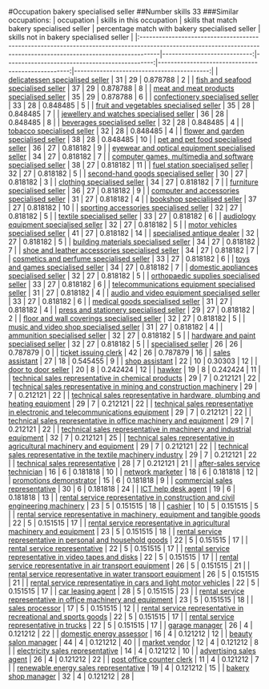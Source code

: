 #Occupation bakery specialised seller
##Number skills 33
###Similar occupations:
| occupation                                                                                                                                                        |   skills in this occupation |   skills that match bakery specialised seller |   percentage match with bakery specialised seller |   skills not in bakery specialised seller |
|:------------------------------------------------------------------------------------------------------------------------------------------------------------------|----------------------------:|----------------------------------------------:|--------------------------------------------------:|------------------------------------------:|
| [delicatessen specialised seller](delicatessen_specialised_seller.md)                                                                                             |                          31 |                                            29 |                                          0.878788 |                                         2 |
| [fish and seafood specialised seller](fish_and_seafood_specialised_seller.md)                                                                                     |                          37 |                                            29 |                                          0.878788 |                                         8 |
| [meat and meat products specialised seller](meat_and_meat_products_specialised_seller.md)                                                                         |                          35 |                                            29 |                                          0.878788 |                                         6 |
| [confectionery specialised seller](confectionery_specialised_seller.md)                                                                                           |                          33 |                                            28 |                                          0.848485 |                                         5 |
| [fruit and vegetables specialised seller](fruit_and_vegetables_specialised_seller.md)                                                                             |                          35 |                                            28 |                                          0.848485 |                                         7 |
| [jewellery and watches specialised seller](jewellery_and_watches_specialised_seller.md)                                                                           |                          36 |                                            28 |                                          0.848485 |                                         8 |
| [beverages specialised seller](beverages_specialised_seller.md)                                                                                                   |                          32 |                                            28 |                                          0.848485 |                                         4 |
| [tobacco specialised seller](tobacco_specialised_seller.md)                                                                                                       |                          32 |                                            28 |                                          0.848485 |                                         4 |
| [flower and garden specialised seller](flower_and_garden_specialised_seller.md)                                                                                   |                          38 |                                            28 |                                          0.848485 |                                        10 |
| [pet and pet food specialised seller](pet_and_pet_food_specialised_seller.md)                                                                                     |                          36 |                                            27 |                                          0.818182 |                                         9 |
| [eyewear and optical equipment specialised seller](eyewear_and_optical_equipment_specialised_seller.md)                                                           |                          34 |                                            27 |                                          0.818182 |                                         7 |
| [computer games, multimedia and software specialised seller](computer_games,_multimedia_and_software_specialised_seller.md)                                       |                          38 |                                            27 |                                          0.818182 |                                        11 |
| [fuel station specialised seller](fuel_station_specialised_seller.md)                                                                                             |                          32 |                                            27 |                                          0.818182 |                                         5 |
| [second-hand goods specialised seller](second-hand_goods_specialised_seller.md)                                                                                   |                          30 |                                            27 |                                          0.818182 |                                         3 |
| [clothing specialised seller](clothing_specialised_seller.md)                                                                                                     |                          34 |                                            27 |                                          0.818182 |                                         7 |
| [furniture specialised seller](furniture_specialised_seller.md)                                                                                                   |                          36 |                                            27 |                                          0.818182 |                                         9 |
| [computer and accessories specialised seller](computer_and_accessories_specialised_seller.md)                                                                     |                          31 |                                            27 |                                          0.818182 |                                         4 |
| [bookshop specialised seller](bookshop_specialised_seller.md)                                                                                                     |                          37 |                                            27 |                                          0.818182 |                                        10 |
| [sporting accessories specialised seller](sporting_accessories_specialised_seller.md)                                                                             |                          32 |                                            27 |                                          0.818182 |                                         5 |
| [textile specialised seller](textile_specialised_seller.md)                                                                                                       |                          33 |                                            27 |                                          0.818182 |                                         6 |
| [audiology equipment specialised seller](audiology_equipment_specialised_seller.md)                                                                               |                          32 |                                            27 |                                          0.818182 |                                         5 |
| [motor vehicles specialised seller](motor_vehicles_specialised_seller.md)                                                                                         |                          41 |                                            27 |                                          0.818182 |                                        14 |
| [specialised antique dealer](specialised_antique_dealer.md)                                                                                                       |                          32 |                                            27 |                                          0.818182 |                                         5 |
| [building materials specialised seller](building_materials_specialised_seller.md)                                                                                 |                          34 |                                            27 |                                          0.818182 |                                         7 |
| [shoe and leather accessories specialised seller](shoe_and_leather_accessories_specialised_seller.md)                                                             |                          34 |                                            27 |                                          0.818182 |                                         7 |
| [cosmetics and perfume specialised seller](cosmetics_and_perfume_specialised_seller.md)                                                                           |                          33 |                                            27 |                                          0.818182 |                                         6 |
| [toys and games specialised seller](toys_and_games_specialised_seller.md)                                                                                         |                          34 |                                            27 |                                          0.818182 |                                         7 |
| [domestic appliances specialised seller](domestic_appliances_specialised_seller.md)                                                                               |                          32 |                                            27 |                                          0.818182 |                                         5 |
| [orthopaedic supplies specialised seller](orthopaedic_supplies_specialised_seller.md)                                                                             |                          33 |                                            27 |                                          0.818182 |                                         6 |
| [telecommunications equipment specialised seller](telecommunications_equipment_specialised_seller.md)                                                             |                          31 |                                            27 |                                          0.818182 |                                         4 |
| [audio and video equipment specialised seller](audio_and_video_equipment_specialised_seller.md)                                                                   |                          33 |                                            27 |                                          0.818182 |                                         6 |
| [medical goods specialised seller](medical_goods_specialised_seller.md)                                                                                           |                          31 |                                            27 |                                          0.818182 |                                         4 |
| [press and stationery specialised seller](press_and_stationery_specialised_seller.md)                                                                             |                          29 |                                            27 |                                          0.818182 |                                         2 |
| [floor and wall coverings specialised seller](floor_and_wall_coverings_specialised_seller.md)                                                                     |                          32 |                                            27 |                                          0.818182 |                                         5 |
| [music and video shop specialised seller](music_and_video_shop_specialised_seller.md)                                                                             |                          31 |                                            27 |                                          0.818182 |                                         4 |
| [ammunition specialised seller](ammunition_specialised_seller.md)                                                                                                 |                          32 |                                            27 |                                          0.818182 |                                         5 |
| [hardware and paint specialised seller](hardware_and_paint_specialised_seller.md)                                                                                 |                          32 |                                            27 |                                          0.818182 |                                         5 |
| [specialised seller](specialised_seller.md)                                                                                                                       |                          26 |                                            26 |                                          0.787879 |                                         0 |
| [ticket issuing clerk](ticket_issuing_clerk.md)                                                                                                                   |                          42 |                                            26 |                                          0.787879 |                                        16 |
| [sales assistant](sales_assistant.md)                                                                                                                             |                          27 |                                            18 |                                          0.545455 |                                         9 |
| [shop assistant](shop_assistant.md)                                                                                                                               |                          22 |                                            10 |                                          0.30303  |                                        12 |
| [door to door seller](door_to_door_seller.md)                                                                                                                     |                          20 |                                             8 |                                          0.242424 |                                        12 |
| [hawker](hawker.md)                                                                                                                                               |                          19 |                                             8 |                                          0.242424 |                                        11 |
| [technical sales representative in chemical products](technical_sales_representative_in_chemical_products.md)                                                     |                          29 |                                             7 |                                          0.212121 |                                        22 |
| [technical sales representative in mining and construction machinery](technical_sales_representative_in_mining_and_construction_machinery.md)                     |                          29 |                                             7 |                                          0.212121 |                                        22 |
| [technical sales representative in hardware, plumbing and heating equipment](technical_sales_representative_in_hardware,_plumbing_and_heating_equipment.md)       |                          29 |                                             7 |                                          0.212121 |                                        22 |
| [technical sales representative in electronic and telecommunications equipment](technical_sales_representative_in_electronic_and_telecommunications_equipment.md) |                          29 |                                             7 |                                          0.212121 |                                        22 |
| [technical sales representative in office machinery and equipment](technical_sales_representative_in_office_machinery_and_equipment.md)                           |                          29 |                                             7 |                                          0.212121 |                                        22 |
| [technical sales representative in machinery and industrial equipment](technical_sales_representative_in_machinery_and_industrial_equipment.md)                   |                          32 |                                             7 |                                          0.212121 |                                        25 |
| [technical sales representative in agricultural machinery and equipment](technical_sales_representative_in_agricultural_machinery_and_equipment.md)               |                          29 |                                             7 |                                          0.212121 |                                        22 |
| [technical sales representative in the textile machinery industry](technical_sales_representative_in_the_textile_machinery_industry.md)                           |                          29 |                                             7 |                                          0.212121 |                                        22 |
| [technical sales representative](technical_sales_representative.md)                                                                                               |                          28 |                                             7 |                                          0.212121 |                                        21 |
| [after-sales service technician](after-sales_service_technician.md)                                                                                               |                          16 |                                             6 |                                          0.181818 |                                        10 |
| [network marketer](network_marketer.md)                                                                                                                           |                          18 |                                             6 |                                          0.181818 |                                        12 |
| [promotions demonstrator](promotions_demonstrator.md)                                                                                                             |                          15 |                                             6 |                                          0.181818 |                                         9 |
| [commercial sales representative](commercial_sales_representative.md)                                                                                             |                          30 |                                             6 |                                          0.181818 |                                        24 |
| [ICT help desk agent](ICT_help_desk_agent.md)                                                                                                                     |                          19 |                                             6 |                                          0.181818 |                                        13 |
| [rental service representative in construction and civil engineering machinery](rental_service_representative_in_construction_and_civil_engineering_machinery.md) |                          23 |                                             5 |                                          0.151515 |                                        18 |
| [cashier](cashier.md)                                                                                                                                             |                          10 |                                             5 |                                          0.151515 |                                         5 |
| [rental service representative in machinery, equipment and tangible goods](rental_service_representative_in_machinery,_equipment_and_tangible_goods.md)           |                          22 |                                             5 |                                          0.151515 |                                        17 |
| [rental service representative in agricultural machinery and equipment](rental_service_representative_in_agricultural_machinery_and_equipment.md)                 |                          23 |                                             5 |                                          0.151515 |                                        18 |
| [rental service representative in personal and household goods](rental_service_representative_in_personal_and_household_goods.md)                                 |                          22 |                                             5 |                                          0.151515 |                                        17 |
| [rental service representative](rental_service_representative.md)                                                                                                 |                          22 |                                             5 |                                          0.151515 |                                        17 |
| [rental service representative in video tapes and disks](rental_service_representative_in_video_tapes_and_disks.md)                                               |                          22 |                                             5 |                                          0.151515 |                                        17 |
| [rental service representative in air transport equipment](rental_service_representative_in_air_transport_equipment.md)                                           |                          26 |                                             5 |                                          0.151515 |                                        21 |
| [rental service representative in water transport equipment](rental_service_representative_in_water_transport_equipment.md)                                       |                          26 |                                             5 |                                          0.151515 |                                        21 |
| [rental service representative in cars and light motor vehicles](rental_service_representative_in_cars_and_light_motor_vehicles.md)                               |                          22 |                                             5 |                                          0.151515 |                                        17 |
| [car leasing agent](car_leasing_agent.md)                                                                                                                         |                          28 |                                             5 |                                          0.151515 |                                        23 |
| [rental service representative in office machinery and equipment](rental_service_representative_in_office_machinery_and_equipment.md)                             |                          23 |                                             5 |                                          0.151515 |                                        18 |
| [sales processor](sales_processor.md)                                                                                                                             |                          17 |                                             5 |                                          0.151515 |                                        12 |
| [rental service representative in recreational and sports goods](rental_service_representative_in_recreational_and_sports_goods.md)                               |                          22 |                                             5 |                                          0.151515 |                                        17 |
| [rental service representative in trucks](rental_service_representative_in_trucks.md)                                                                             |                          22 |                                             5 |                                          0.151515 |                                        17 |
| [garage manager](garage_manager.md)                                                                                                                               |                          26 |                                             4 |                                          0.121212 |                                        22 |
| [domestic energy assessor](domestic_energy_assessor.md)                                                                                                           |                          16 |                                             4 |                                          0.121212 |                                        12 |
| [beauty salon manager](beauty_salon_manager.md)                                                                                                                   |                          44 |                                             4 |                                          0.121212 |                                        40 |
| [market vendor](market_vendor.md)                                                                                                                                 |                          12 |                                             4 |                                          0.121212 |                                         8 |
| [electricity sales representative](electricity_sales_representative.md)                                                                                           |                          14 |                                             4 |                                          0.121212 |                                        10 |
| [advertising sales agent](advertising_sales_agent.md)                                                                                                             |                          26 |                                             4 |                                          0.121212 |                                        22 |
| [post office counter clerk](post_office_counter_clerk.md)                                                                                                         |                          11 |                                             4 |                                          0.121212 |                                         7 |
| [renewable energy sales representative](renewable_energy_sales_representative.md)                                                                                 |                          19 |                                             4 |                                          0.121212 |                                        15 |
| [bakery shop manager](bakery_shop_manager.md)                                                                                                                     |                          32 |                                             4 |                                          0.121212 |                                        28 |
